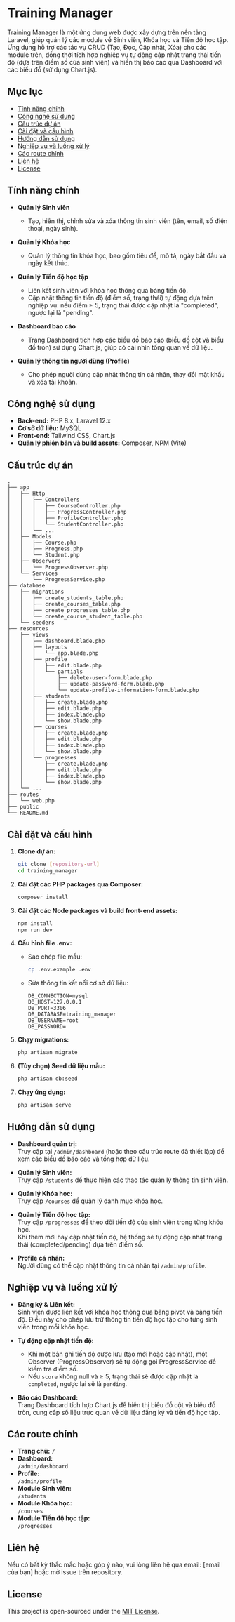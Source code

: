 # Training Manager

Training Manager là một ứng dụng web được xây dựng trên nền tảng Laravel, giúp quản lý các module về Sinh viên, Khóa học và Tiến độ học tập. Ứng dụng hỗ trợ các tác vụ CRUD (Tạo, Đọc, Cập nhật, Xóa) cho các module trên, đồng thời tích hợp nghiệp vụ tự động cập nhật trạng thái tiến độ (dựa trên điểm số của sinh viên) và hiển thị báo cáo qua Dashboard với các biểu đồ (sử dụng Chart.js).

## Mục lục

- [Tính năng chính](#tính-năng-chính)
- [Công nghệ sử dụng](#công-nghệ-sử-dụng)
- [Cấu trúc dự án](#cấu-trúc-dự-án)
- [Cài đặt và cấu hình](#cài-đặt-và-cấu-hình)
- [Hướng dẫn sử dụng](#hướng-dẫn-sử-dụng)
- [Nghiệp vụ và luồng xử lý](#nghiệp-vụ-và-luồng-xử-lý)
- [Các route chính](#các-route-chính)
- [Liên hệ](#liên-hệ)
- [License](#license)

## Tính năng chính

- **Quản lý Sinh viên**  
  - Tạo, hiển thị, chỉnh sửa và xóa thông tin sinh viên (tên, email, số điện thoại, ngày sinh).
  
- **Quản lý Khóa học**  
  - Quản lý thông tin khóa học, bao gồm tiêu đề, mô tả, ngày bắt đầu và ngày kết thúc.
  
- **Quản lý Tiến độ học tập**  
  - Liên kết sinh viên với khóa học thông qua bảng tiến độ.
  - Cập nhật thông tin tiến độ (điểm số, trạng thái) tự động dựa trên nghiệp vụ: nếu điểm ≥ 5, trạng thái được cập nhật là "completed", ngược lại là "pending".
  
- **Dashboard báo cáo**  
  - Trang Dashboard tích hợp các biểu đồ báo cáo (biểu đồ cột và biểu đồ tròn) sử dụng Chart.js, giúp có cái nhìn tổng quan về dữ liệu.
  
- **Quản lý thông tin người dùng (Profile)**  
  - Cho phép người dùng cập nhật thông tin cá nhân, thay đổi mật khẩu và xóa tài khoản.

## Công nghệ sử dụng

- **Back-end:** PHP 8.x, Laravel 12.x  
- **Cơ sở dữ liệu:** MySQL  
- **Front-end:** Tailwind CSS, Chart.js  
- **Quản lý phiên bản và build assets:** Composer, NPM (Vite)

## Cấu trúc dự án

```
.
├── app
│   ├── Http
│   │   ├── Controllers
│   │   │   ├── CourseController.php
│   │   │   ├── ProgressController.php
│   │   │   ├── ProfileController.php
│   │   │   └── StudentController.php
│   │   └── ...
│   ├── Models
│   │   ├── Course.php
│   │   ├── Progress.php
│   │   └── Student.php
│   ├── Observers
│   │   └── ProgressObserver.php
│   └── Services
│       └── ProgressService.php
├── database
│   ├── migrations
│   │   ├── create_students_table.php
│   │   ├── create_courses_table.php
│   │   ├── create_progresses_table.php
│   │   └── create_course_student_table.php
│   └── seeders
├── resources
│   ├── views
│   │   ├── dashboard.blade.php
│   │   ├── layouts
│   │   │   └── app.blade.php
│   │   ├── profile
│   │   │   ├── edit.blade.php
│   │   │   └── partials
│   │   │       ├── delete-user-form.blade.php
│   │   │       ├── update-password-form.blade.php
│   │   │       └── update-profile-information-form.blade.php
│   │   ├── students
│   │   │   ├── create.blade.php
│   │   │   ├── edit.blade.php
│   │   │   ├── index.blade.php
│   │   │   └── show.blade.php
│   │   ├── courses
│   │   │   ├── create.blade.php
│   │   │   ├── edit.blade.php
│   │   │   ├── index.blade.php
│   │   │   └── show.blade.php
│   │   └── progresses
│   │       ├── create.blade.php
│   │       ├── edit.blade.php
│   │       ├── index.blade.php
│   │       └── show.blade.php
│   └── ...
├── routes
│   └── web.php
├── public
└── README.md
```

## Cài đặt và cấu hình

1. **Clone dự án:**

   ```bash
   git clone [repository-url]
   cd training_manager
   ```

2. **Cài đặt các PHP packages qua Composer:**

   ```bash
   composer install
   ```

3. **Cài đặt các Node packages và build front-end assets:**

   ```bash
   npm install
   npm run dev
   ```

4. **Cấu hình file .env:**

   - Sao chép file mẫu:
     ```bash
     cp .env.example .env
     ```
   - Sửa thông tin kết nối cơ sở dữ liệu:
     ```
     DB_CONNECTION=mysql
     DB_HOST=127.0.0.1
     DB_PORT=3306
     DB_DATABASE=training_manager
     DB_USERNAME=root
     DB_PASSWORD=
     ```

5. **Chạy migrations:**

   ```bash
   php artisan migrate
   ```

6. **(Tùy chọn) Seed dữ liệu mẫu:**

   ```bash
   php artisan db:seed
   ```

7. **Chạy ứng dụng:**

   ```bash
   php artisan serve
   ```

## Hướng dẫn sử dụng

- **Dashboard quản trị:**  
  Truy cập tại `/admin/dashboard` (hoặc theo cấu trúc route đã thiết lập) để xem các biểu đồ báo cáo và tổng hợp dữ liệu.

- **Quản lý Sinh viên:**  
  Truy cập `/students` để thực hiện các thao tác quản lý thông tin sinh viên.

- **Quản lý Khóa học:**  
  Truy cập `/courses` để quản lý danh mục khóa học.

- **Quản lý Tiến độ học tập:**  
  Truy cập `/progresses` để theo dõi tiến độ của sinh viên trong từng khóa học.  
  Khi thêm mới hay cập nhật tiến độ, hệ thống sẽ tự động cập nhật trạng thái (completed/pending) dựa trên điểm số.

- **Profile cá nhân:**  
  Người dùng có thể cập nhật thông tin cá nhân tại `/admin/profile`.

## Nghiệp vụ và luồng xử lý

- **Đăng ký & Liên kết:**  
  Sinh viên được liên kết với khóa học thông qua bảng pivot và bảng tiến độ. Điều này cho phép lưu trữ thông tin tiến độ học tập cho từng sinh viên trong mỗi khóa học.

- **Tự động cập nhật tiến độ:**  
  - Khi một bản ghi tiến độ được lưu (tạo mới hoặc cập nhật), một Observer (ProgressObserver) sẽ tự động gọi ProgressService để kiểm tra điểm số.
  - Nếu `score` không null và ≥ 5, trạng thái sẽ được cập nhật là `completed`, ngược lại sẽ là `pending`.

- **Báo cáo Dashboard:**  
  Trang Dashboard tích hợp Chart.js để hiển thị biểu đồ cột và biểu đồ tròn, cung cấp số liệu trực quan về dữ liệu đăng ký và tiến độ học tập.

## Các route chính

- **Trang chủ:** `/`
- **Dashboard:**  
  `/admin/dashboard`
- **Profile:**  
  `/admin/profile`
- **Module Sinh viên:**  
  `/students`  
- **Module Khóa học:**  
  `/courses`  
- **Module Tiến độ học tập:**  
  `/progresses`

## Liên hệ

Nếu có bất kỳ thắc mắc hoặc góp ý nào, vui lòng liên hệ qua email: [email của bạn] hoặc mở issue trên repository.

## License

This project is open-sourced under the [MIT License](LICENSE).
